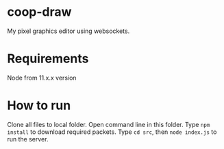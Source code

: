 # coop-draw
My pixel graphics editor using websockets.
# Requirements
Node from 11.x.x version
# How to run
Clone all files to local folder.
Open command line in this folder.
Type `npm install` to download required packets.
Type `cd src`, then `node index.js` to run the server.
